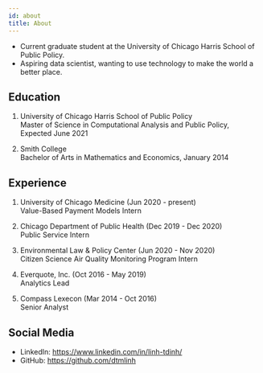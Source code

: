 ```yaml
---
id: about
title: About
---
```

- Current graduate student at the University of Chicago Harris School of Public Policy.
- Aspiring data scientist, wanting to use technology to make the world a better place.

## Education
1. University of Chicago Harris School of Public Policy\
Master of Science in Computational Analysis and Public Policy, Expected June 2021

2. Smith College\
Bachelor of Arts in Mathematics and Economics, January 2014

## Experience
1. University of Chicago Medicine (Jun 2020 - present)\
Value-Based Payment Models Intern

2. Chicago Department of Public Health (Dec 2019 - Dec 2020)\
Public Service Intern

3. Environmental Law & Policy Center (Jun 2020 - Nov 2020)\
Citizen Science Air Quality Monitoring Program Intern

4. Everquote, Inc. (Oct 2016 - May 2019)\
Analytics Lead

5. Compass Lexecon (Mar 2014 - Oct 2016)\
Senior Analyst

## Social Media

- LinkedIn: https://www.linkedin.com/in/linh-tdinh/
- GitHub: https://github.com/dtmlinh
